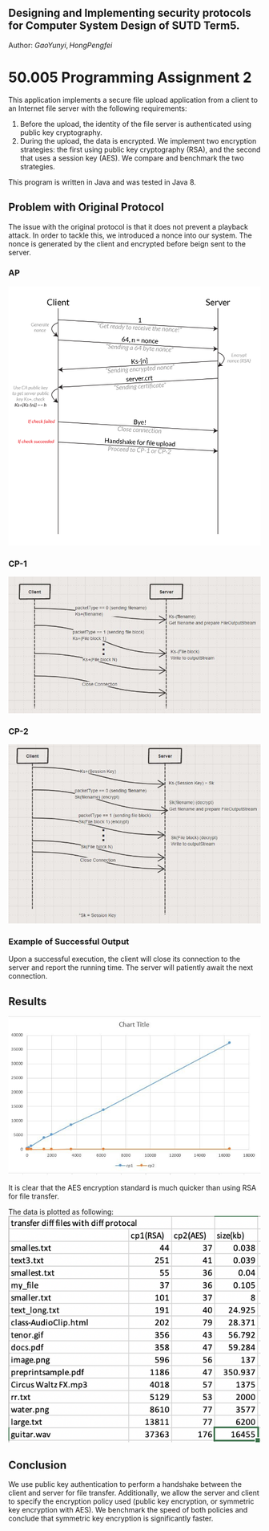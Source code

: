 ## Designing and Implementing security protocols for Computer System Design of SUTD Term5. 

Author: $Gao Yunyi, Hong Pengfei$

# 50.005 Programming Assignment 2

This application implements a secure file upload application from a client to an Internet file server with the following requirements:

1. Before the upload, the identity of the file server is authenticated using public key cryptography.
2. During the upload, the data is encrypted. We implement two encryption strategies: the first using public key cryptography (RSA), and the second that uses a session key (AES). We compare and benchmark the two strategies.

This program is written in Java and was tested in Java 8.

## Problem with Original Protocol

The issue with the original protocol is that it does not prevent a playback attack. In order to tackle this, we introduced a nonce into our system. The nonce is generated by the client and encrypted before beign sent to the server.

### AP

![AP Protocol Specification](images/AP_spec.png)

### CP-1

![CP-1 Protocol Specification](images/CP1_spec.JPG)

### CP-2

![CP-2 Protocol Specification](images/CP2_spec.JPG)

### Example of Successful Output

Upon a successful execution, the client will close its connection to the server and report the running time. The server will patiently await the next connection.

## Results

![Plot](images/plot.jpg)

It is clear that the AES encryption standard is much quicker than using RSA for file transfer.

The data is plotted as following:
![data](images/data.png)
## Conclusion

We use public key authentication to perform a handshake between the client and server for file transfer. Additionally, we allow the server and client to specify the encryption policy used (public key encryption, or symmetric key encryption with AES). We benchmark the speed of both policies and conclude that symmetric key encryption is significantly faster.



